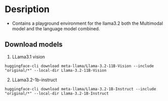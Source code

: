 # Desription 
- Contains a playground environment for the llama3.2 both the Multimodal model and the language model combined. 


## 
## Download models 
1. LLama3.1 vision
```
huggingface-cli download meta-llama/Llama-3.2-11B-Vision --include "original/*" --local-dir Llama-3.2-11B-Vision
```

2. LLama3.2-1b-instruct 
```
huggingface-cli download meta-llama/Llama-3.2-1B-Instruct --include "original/*" --local-dir Llama-3.2-1B-Instruct
```
